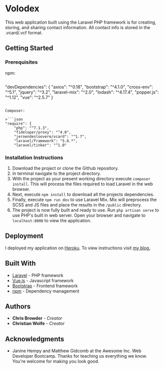 # Volodex

This web application built using the Laravel PHP framework is for creating, storing, and sharing contact information. All contact info is stored in the .vcard/.vcf format.

## Getting Started

### Prerequisites

npm:

>```json
"devDependencies": {
   "axios": "^0.18",
   "bootstrap": "^4.1.0",
   "cross-env": "^5.1",
   "jquery": "^3.2",
   "laravel-mix": "^2.0",
   "lodash": "^4.17.4",
   "popper.js": "^1.12",
   "vue": "^2.5.7"
}
```

Composer:

>```json
"require": {
    "php": "^7.1.3",
    "fideloper/proxy": "^4.0",
    "jeroendesloovere/vcard": "^1.7",
    "laravel/framework": "5.6.*",
    "laravel/tinker": "^1.0"
```

### Installation Instructions

1. Download the project or clone the Github repository.
2. In terminal navigate to the project directory.
3. With the project as your present working directory execute `composer install`. This will process the files required to load Laravel in the web browser.
4. Next, execute `npm install` to download all the projects dependencies.
5. Finally, execute `npm run dev` to use Laravel Mix. Mix will preprocess the SCSS and JS files and place the results in the `/public` directory.
6. The project is now fully built and ready to use. Run `php artisan serve` to use PHP's built in web server. Open your browser and navigate to `localhost:8000` to view the application.

## Deployment

I deployed my application on [Heroku](https://www.heroku.com/). To view instructions visit [my blog.](https://github.com/rcbrowder/rcbrowder.github.io/blob/master/_posts/2018-07-12-Deploying-Laravel-5-Applications-to-Heroku.md)

## Built With

* [Laravel](https://laravel.com/) - PHP framework
* [Vue.js](https://vuejs.org/) - Javascript framework
* [Bootstrap](https://getbootstrap.com/) - Frontend framework
* [npm](https://www.npmjs.com/) - Dependency management

## Authors

* __Chris Browder__ - _Creator_
* __Christian Wolfe__ - _Creator_

## Acknowledgments

* Janine Hempy and Matthew Gidcomb at the Awesome Inc. Web Developer Bootcamp. Thanks for teaching us everything we know. You're welcome for making you look good.
